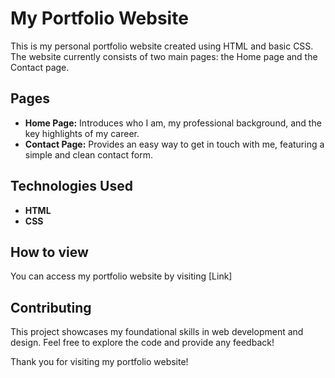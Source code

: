 # My Portfolio Website

This is my personal portfolio website created using HTML and basic CSS. The website currently consists of two main pages: the Home page and the Contact page.

## Pages
- **Home Page:** Introduces who I am, my professional background, and the key highlights of my career.
- **Contact Page:** Provides an easy way to get in touch with me, featuring a simple and clean contact form.

## Technologies Used
- **HTML**
- **CSS**

## How to view
You can access my portfolio website by visiting [Link]

## Contributing

This project showcases my foundational skills in web development and design. Feel free to explore the code and provide any feedback!

Thank you for visiting my portfolio website!
